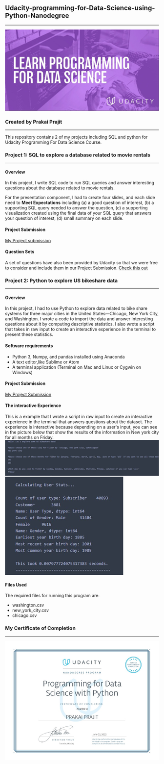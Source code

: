 ## Udacity-programming-for-Data-Science-using-Python-Nanodegree
__________________________________________________________________________________________________
![Data science](https://github.com/Prakaiprajit/Udacity-programming-for-Data-Science-With-Python-Nanodegree/blob/master/Images/Data%20science.jpg)

### Created by Prakai Prajit
__________________________________________________________________________________________________
This repository contains 2 of my projects including SQL and python for Udacity Programming For Data Science Course.
### Project 1: SQL  to explore a database related to movie rentals
________________________________________________________________________________________________
#### Overview
In this project, I write SQL code to run SQL queries and answer interesting questions about the database related to movie rentals. 

For the presentation component, I had to create four slides, and each slide need to **Meet Expectations** including (a) a good question of interest, (b) a supporting SQL query needed to answer the question, (c) a supporting visualization created using the final data of your SQL query that answers your question of interest, (d) small summary on each slide.

#### Project Submission
[My Project submission](https://github.com/Prakaiprajit/Udacity-programming-for-Data-Science-With-Python-Nanodegree/blob/master/Project-1-SQL/report-submission-by-Prakai.pdf)

#### Question Sets
A set of questions have also been provided by Udacity so that we were free to consider and include them in our Project Submission. [Check this out](https://github.com/Prakaiprajit/Udacity-programming-for-Data-Science-With-Python-Nanodegree/tree/master/Project-1-SQL/Project%20Question)

### Project 2: Python to explore US bikeshare data
______
#### Overview
In this project, I had to use Python to explore data related to bike share systems for three major cities in the United States—Chicago, New York City, and Washington. I wrote a code to import the data and answer interesting questions about it by computing descriptive statistics. I also wrote a script that takes in raw input to create an interactive experience in the terminal to present these statistics.

#### Software requirements
- Python 3, Numpy, and pandas installed using Anaconda
- A text editor,like Sublime or Atom
- A terminal application (Terminal on Mac and Linux or Cygwin on Windows)

#### Project Submission
[My Project Submission](https://github.com/Prakaiprajit/Udacity-programming-for-Data-Science-With-Python-Nanodegree/blob/master/Project-2-Python/bikeshare.py)

#### The interactive Experience
This is a example that I wrote a script in raw input to create an interactive experience in the terminal that answers questions about the dataset. The experience is interactive because depending on a user's input, you can see in the picture below that show the results of the information in New york city for all months on Friday.
![Interactive experience 1](https://github.com/Prakaiprajit/Udacity-programming-for-Data-Science-With-Python-Nanodegree/blob/master/Images/Interactive%20experience%20(1).jpg)
![Interactive experience 2](https://github.com/Prakaiprajit/Udacity-programming-for-Data-Science-With-Python-Nanodegree/blob/master/Images/Interactive%20experience%20(2).jpg)

#### Files Used
The required files for running this program are:

- washington.csv
- new_york_city.csv
- chicago.csv

### My Certificate of Completion
____

![Udacity Certificate](https://github.com/Prakaiprajit/Udacity-programming-for-Data-Science-With-Python-Nanodegree/blob/master/Images/Udacity%20Certificate.jpg)

